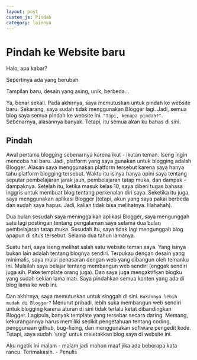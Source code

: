 ```yaml
---
layout: post
custom_js: Pindah
category: lainnya
---
```


# Pindah ke Website baru

Halo, apa kabar?

Sepertinya ada yang berubah

Tampilan baru, desain yang asing, unik, berbeda...

Ya, benar sekali. Pada akhirnya, saya memutuskan untuk pindah ke website baru. Sekarang, saya sudah tidak menggunakan Blogger lagi. Jadi, semua blog saya semua pindah ke website ini. `"Tapi, kenapa pindah?"`. Sebenarnya, alasannya banyak. Tetapi, itu semua akan ku bahas di sini.

## Pindah

Awal pertama blogging sebenarnya karena ikut - ikutan teman. Iseng ingin mencoba hal baru. Jadi, platform yang saya gunakan untuk blogging adalah Blogger. Alasan saya menggunakan platform tersebut karena saya hanya tahu platform blogging tersebut. Waktu itu isinya hanya opini saya tentang seputar pembelajaran jarak jauh, pembelajaran tatap muka, dan dampak - dampaknya. Setelah itu, ketika masuk kelas 10, saya diberi tugas bahasa inggris untuk membuat blog tentang perkenalan diri saya. Seketika itu juga, saya menggunakan aplikasi Blogger (tetapi, akun yang saya pakai berbeda dan sudah saya hapus. Jadi, kalian tidak bisa melihatnya. Hahahah).

Dua bulan sesudah saya meninggalkan aplikasi Blogger, saya mengunggah satu lagi postingan tentang pengalaman saya selama dua bulan pembelajaran tatap muka. Sesudah itu, saya tidak lagi mengunggah blog apapun di situs tersebut. Selama dua tahun lamanya.

Suatu hari, saya iseng melihat salah satu website teman saya. Yang isinya bukan lain adalah tentang blognya sendiri. Terpukau dengan desain yang minimalis, saya mulai penasaran dengan web yang dibangun oleh temanku ini. Mulailah saya belajar tentang membangun web sendiri (enggak sendiri juga sih. Pake template orang juga). Dan saya juga mengaktifkan blogku yang sudah sekian lama mati. Saya pindahkan semua konten yang ada di blog lama ke web ini.

Dan akhirnya, saya memutuskan untuk singgah di sini. `Bukannya lebih mudah di Blogger?` Menurut pribadi, lebih suka membangun web sendiri untuk blogging karena aturan di sini tidak terlalu ketat dibandingkan Blogger. Lagipula, banyak template yang tersebar secara daring. Memang, kekurangannya harus memiliki sedikit pengetahuan tentang coding, penggunaan github, bug-fixing, dan menggunakan software pengedit kode. Tetapi, saya sudah 'sreg' untuk meletakkan blog saya di website ini.

Aku ngetik ini malam - malam jadi mohon maaf jika ada beberapa kata rancu. Terimakasih. - Penulis